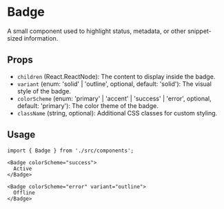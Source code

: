 # Badge

A small component used to highlight status, metadata, or other snippet-sized information.

## Props

*   `children` (React.ReactNode): The content to display inside the badge.
*   `variant` (enum: 'solid' | 'outline', optional, default: 'solid'): The visual style of the badge.
*   `colorScheme` (enum: 'primary' | 'accent' | 'success' | 'error', optional, default: 'primary'): The color theme of the badge.
*   `className` (string, optional): Additional CSS classes for custom styling.

## Usage

```tsx
import { Badge } from './src/components';

<Badge colorScheme="success">
  Active
</Badge>

<Badge colorScheme="error" variant="outline">
  Offline
</Badge>
```
